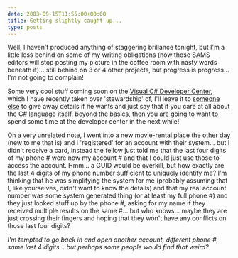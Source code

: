 ```yaml
---
date: 2003-09-15T11:55:00+00:00
title: Getting slightly caught up...
type: posts
---
```

Well, I haven't produced anything of staggering brillance tonight, but I'm a little less behind on some of my writing obligations (now those SAMS editors will stop posting my picture in the coffee room with nasty words beneath it)... still behind on 3 or 4 other projects, but progress is progress... I'm not going to complain!

Some very cool stuff coming soon on the [Visual C# Developer Center](http://msdn.microsoft.com/vcsharp), which I have recently taken over 'stewardship' of, I'll leave it to [someone else](http://blogs.gotdotnet.com/ericgu/) to give away details if he wants and just say that if you care at all about the C# language itself, beyond the basics, then you are going to want to spend some time at the developer center in the next while!

On a very unrelated note, I went into a new movie-rental place the other day (new to me that is) and I 'registered' for an account with their system... but I didn't receive a card, instead the fellow just told me that the last four digits of my phone # were now my account # and that I could just use those to access the account. Hmm... a GUID would be overkill, but how exactly are the last 4 digits of my phone number sufficient to uniquely identify me? I'm thinking that he was simplifying the system for me (probably assuming that I, like yourselves, didn't want to know the details) and that my real account number was some system generated thing (or at least my full phone #) and they just looked stuff up by the phone #, asking for my name if they received multiple results on the same #... but who knows... maybe they are just crossing their fingers and hoping that they won't have any conflicts on those last four digits?

_I'm tempted to go back in and open another account, different phone #, same last 4 digits... but perhaps some people would find that weird?_

